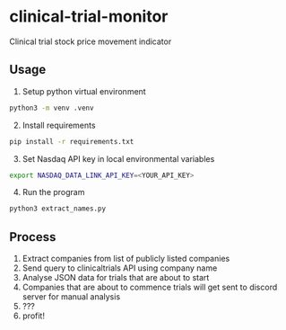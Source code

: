 # clinical-trial-monitor
Clinical trial stock price movement indicator 

## Usage

1. Setup python virtual environment 

~~~bash
python3 -m venv .venv
~~~

2. Install requirements

~~~bash
pip install -r requirements.txt
~~~

3. Set Nasdaq API key in local environmental variables

~~~bash
export NASDAQ_DATA_LINK_API_KEY=<YOUR_API_KEY>
~~~

4. Run the program

~~~bash
python3 extract_names.py
~~~

## Process

1. Extract companies from list of publicly listed companies
2. Send query to clinicaltrials API using company name
3. Analyse JSON data for trials that are about to start
4. Companies that are about to commence trials will get sent to discord server for manual analysis
5. ???
6. profit!
